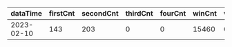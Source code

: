 |dataTime|firstCnt|secondCnt|thirdCnt|fourCnt|winCnt|vrate|wrate|
|-|-|-|-|-|-|-|-|
|2023-02-10|143|203|0|0|15460|0%|0%|